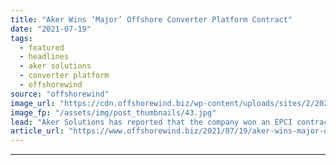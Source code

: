 ```yaml
---
title: "Aker Wins ‘Major’ Offshore Converter Platform Contract"
date: "2021-07-19"
tags: 
  - featured
  - headlines
  - aker solutions
  - converter platform
  - offshorewind
source: "offshorewind"
image_url: "https://cdn.offshorewind.biz/wp-content/uploads/sites/2/2021/07/19162003/RWE_Nordsee-Ost-substation.jpg"
image_fp: "/assets/img/post_thumbnails/43.jpg"
lead: "Aker Solutions has reported that the company won an EPCI contract for an offshore"
article_url: "https://www.offshorewind.biz/2021/07/19/aker-wins-major-offshore-converter-platform-contract/"
---
```


---
